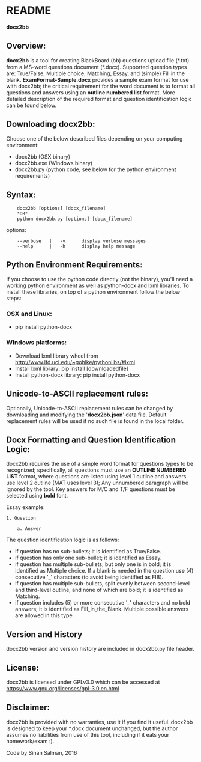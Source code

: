 # README #


**docx2bb**

## Overview: ##
**docx2bb** is a tool for creating BlackBoard (bb) questions upload file (\*.txt) from a MS-word questions document (\*.docx). Supported question types are: True/False, Multiple choice, Matching, Essay, and (simple) Fill in the blank. **ExamFormat-Sample.docx** provides a sample exam format for use with docx2bb; the critical requirement for the word document is to format all questions and answers using an **outline numbered list** format. More detailed description of the required format and question identification logic can be found below. 

## Downloading docx2bb: ##
Choose one of the below described files depending on your computing environment:

* docx2bb		(OSX binary)
* docx2bb.exe	(Windows binary)
* docx2bb.py	(python code, see below for the python environment requirements)

## Syntax: ##
		docx2bb [options] [docx_filename]
		*OR*
		python docx2bb.py [options] [docx_filename]

options:

		--verbose	|	-v		display verbose messages
		--help		|	-h		display help message

## Python Environment Requirements: ##

If you choose to use the python code directly (not the binary), you'll need a working python environment as well as python-docx and lxml libraries. To install these libraries, on top of a python environment follow the below steps:

### OSX and Linux: ###
* pip install python-docx

### Windows platforms: ###
* Download lxml library wheel from http://www.lfd.uci.edu/~gohlke/pythonlibs/#lxml
* Install lxml library: pip install [downloadedfile]
* Install python-docx library: pip install python-docx

## Unicode-to-ASCII replacement rules: ##
Optionally, Unicode-to-ASCII replacement rules can be changed by downloading and modifying the '**docx2bb.json**' data file. Default replacement rules will be used if no such file is found in the local folder.

## Docx Formatting and Question Identification Logic: ##
docx2bb requires the use of a simple word format for questions types to be recognized; specifically, all questions must use an **OUTLINE NUMBERED LIST** format, where questions are listed using level 1 outline and answers use level 2 outline (MAT uses level 3); Any unnumbered paragraph will be ignored by the tool. Key answers for M/C and T/F questions must be selected using **bold** font. 

Essay example:

	1. Question

		a. Answer

The question identification logic is as follows:

* if question has no sub-bullets; it is identified as True/False.
* if question has only one sub-bullet; it is identified as Essay.
* if question has multiple sub-bullets, but only one is in bold; it is identified as Multiple choice. If a blank is needed in the question use (4) consecutive '_' characters (to avoid being identified as FIB).
* if question has multiple sub-bullets, split evenly between second-level and third-level outline, and none of which are bold; it is identified as Matching.
* if question includes (5) or more consecutive '_' characters and no bold answers; it is identified as Fill_in_the_Blank. Multiple possible answers are allowed in this type.

## Version and History ##
docx2bb version and version history are included in docx2bb.py file header.

## License: ##
docx2bb is licensed under GPLv3.0 which can be accessed at https://www.gnu.org/licenses/gpl-3.0.en.html

## Disclaimer: ##
docx2bb is provided with no warranties, use it if you find it useful. docx2bb is designed to keep your \*.docx document unchanged, but the author assumes no liabilities from use of this tool, including if it eats your homework/exam :).

Code by Sinan Salman, 2016